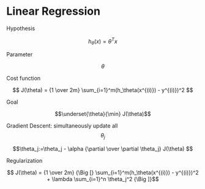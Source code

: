 Linear Regression
=================

Hypothesis

$$ h_\theta(x) = \theta^T x $$

Parameter

$$ \theta $$

Cost function

$$ J(\theta) = {1 \over 2m} \sum_{i=1}^m(h_\theta(x^{(i)}) - y^{(i)})^2 $$

Goal

$$\underset{\theta}{\min} J(\theta)$$

Gradient Descent: simultaneously update all $$\theta_j$$

$$\theta_j:=\theta_j - \alpha {\partial \over \partial \theta_j} J(\theta) $$

Regularization

$$ J(\theta) = {1 \over 2m} {\Big [} \sum_{i=1}^m(h_\theta(x^{(i)}) - y^{(i)})^2 + \lambda \sum_{i=1}^n \theta_j^2 {\Big ]}$$
